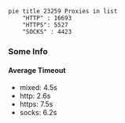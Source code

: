 
```mermaid
pie title 23259 Proxies in list
    "HTTP" : 16693
    "HTTPS": 5527
    "SOCKS" : 4423
```

### Some Info
#### Average Timeout

- mixed: 4.5s
- http: 2.6s
- https: 7.5s
- socks: 6.2s